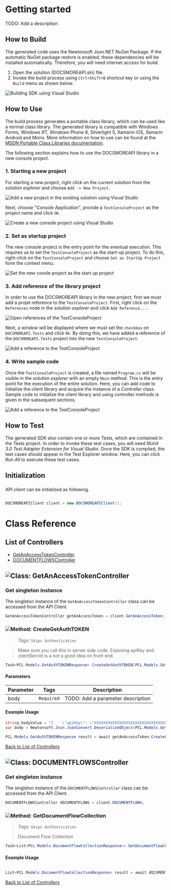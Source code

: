 # Getting started

TODO: Add a description

## How to Build

The generated code uses the Newtonsoft Json.NET NuGet Package. If the automatic NuGet package restore
is enabled, these dependencies will be installed automatically. Therefore,
you will need internet access for build.

1. Open the solution (DOCSMOREAPI.sln) file.
2. Invoke the build process using `Ctrl+Shift+B` shortcut key or using the `Build` menu as shown below.

![Building SDK using Visual Studio](https://apidocs.io/illustration/cs?step=buildSDK&workspaceFolder=DOCSMORE%20API-CSharp&workspaceName=DOCSMOREAPI&projectName=DOCSMOREAPI.Tests)

## How to Use

The build process generates a portable class library, which can be used like a normal class library. The generated library is compatible with Windows Forms, Windows RT, Windows Phone 8,
Silverlight 5, Xamarin iOS, Xamarin Android and Mono. More information on how to use can be found at the [MSDN Portable Class Libraries documentation](http://msdn.microsoft.com/en-us/library/vstudio/gg597391%28v=vs.100%29.aspx).

The following section explains how to use the DOCSMOREAPI library in a new console project.

### 1. Starting a new project

For starting a new project, right click on the current solution from the *solution explorer* and choose  ``` Add -> New Project ```.

![Add a new project in the existing solution using Visual Studio](https://apidocs.io/illustration/cs?step=addProject&workspaceFolder=DOCSMORE%20API-CSharp&workspaceName=DOCSMOREAPI&projectName=DOCSMOREAPI.Tests)

Next, choose "Console Application", provide a ``` TestConsoleProject ``` as the project name and click ``` OK ```.

![Create a new console project using Visual Studio](https://apidocs.io/illustration/cs?step=createProject&workspaceFolder=DOCSMORE%20API-CSharp&workspaceName=DOCSMOREAPI&projectName=DOCSMOREAPI.Tests)

### 2. Set as startup project

The new console project is the entry point for the eventual execution. This requires us to set the ``` TestConsoleProject ``` as the start-up project. To do this, right-click on the  ``` TestConsoleProject ``` and choose  ``` Set as StartUp Project ``` form the context menu.

![Set the new cosole project as the start up project](https://apidocs.io/illustration/cs?step=setStartup&workspaceFolder=DOCSMORE%20API-CSharp&workspaceName=DOCSMOREAPI&projectName=DOCSMOREAPI.Tests)

### 3. Add reference of the library project

In order to use the DOCSMOREAPI library in the new project, first we must add a projet reference to the ``` TestConsoleProject ```. First, right click on the ``` References ``` node in the *solution explorer* and click ``` Add Reference... ```.

![Open references of the TestConsoleProject](https://apidocs.io/illustration/cs?step=addReference&workspaceFolder=DOCSMORE%20API-CSharp&workspaceName=DOCSMOREAPI&projectName=DOCSMOREAPI.Tests)

Next, a window will be displayed where we must set the ``` checkbox ``` on ``` DOCSMOREAPI.Tests ``` and click ``` OK ```. By doing this, we have added a reference of the ```DOCSMOREAPI.Tests``` project into the new ``` TestConsoleProject ```.

![Add a reference to the TestConsoleProject](https://apidocs.io/illustration/cs?step=createReference&workspaceFolder=DOCSMORE%20API-CSharp&workspaceName=DOCSMOREAPI&projectName=DOCSMOREAPI.Tests)

### 4. Write sample code

Once the ``` TestConsoleProject ``` is created, a file named ``` Program.cs ``` will be visible in the *solution explorer* with an empty ``` Main ``` method. This is the entry point for the execution of the entire solution.
Here, you can add code to initialize the client library and acquire the instance of a *Controller* class. Sample code to initialize the client library and using controller methods is given in the subsequent sections.

![Add a reference to the TestConsoleProject](https://apidocs.io/illustration/cs?step=addCode&workspaceFolder=DOCSMORE%20API-CSharp&workspaceName=DOCSMOREAPI&projectName=DOCSMOREAPI.Tests)

## How to Test

The generated SDK also contain one or more Tests, which are contained in the Tests project.
In order to invoke these test cases, you will need *NUnit 3.0 Test Adapter Extension for Visual Studio*.
Once the SDK is complied, the test cases should appear in the Test Explorer window.
Here, you can click *Run All* to execute these test cases.

## Initialization

### 

API client can be initialized as following.

```csharp

DOCSMOREAPIClient client = new DOCSMOREAPIClient();
```



# Class Reference

## <a name="list_of_controllers"></a>List of Controllers

* [GetAnAccessTokenController](#get_an_access_token_controller)
* [DOCUMENTFLOWSController](#documentflows_controller)

## <a name="get_an_access_token_controller"></a>![Class: ](https://apidocs.io/img/class.png "DOCSMOREAPI.Tests.Controllers.GetAnAccessTokenController") GetAnAccessTokenController

### Get singleton instance

The singleton instance of the ``` GetAnAccessTokenController ``` class can be accessed from the API Client.

```csharp
GetAnAccessTokenController getAnAccessToken = client.GetAnAccessToken;
```

### <a name="create_get_auth_token"></a>![Method: ](https://apidocs.io/img/method.png "DOCSMOREAPI.Tests.Controllers.GetAnAccessTokenController.CreateGetAuthTOKEN") CreateGetAuthTOKEN

> *Tags:*  ``` Skips Authentication ``` 

> Make sure you call this in server side code. Exposing apiKey and clientSecret is a not a good idea on front end.


```csharp
Task<PCL.Models.GetAuthTOKENResponse> CreateGetAuthTOKEN(PCL.Models.GetAuthTOKENRequest body)
```

#### Parameters

| Parameter | Tags | Description |
|-----------|------|-------------|
| body |  ``` Required ```  | TODO: Add a parameter description |


#### Example Usage

```csharp
string bodyValue = "{    \"apiKey\": \"XXXXXXXXXXXXXXXXXXXXXXXXXXXXXXXXXXXXXXXXXXXXXXXXXXXXXXXXXXXXXX\",    \"clientSecret\": \"XXXXXXXXXXXXX\"}";
var body = Newtonsoft.Json.JsonConvert.DeserializeObject<PCL.Models.GetAuthTOKENRequest>(bodyValue);

PCL.Models.GetAuthTOKENResponse result = await getAnAccessToken.CreateGetAuthTOKEN(body);

```


[Back to List of Controllers](#list_of_controllers)

## <a name="documentflows_controller"></a>![Class: ](https://apidocs.io/img/class.png "DOCSMOREAPI.Tests.Controllers.DOCUMENTFLOWSController") DOCUMENTFLOWSController

### Get singleton instance

The singleton instance of the ``` DOCUMENTFLOWSController ``` class can be accessed from the API Client.

```csharp
DOCUMENTFLOWSController dOCUMENTFLOWS = client.DOCUMENTFLOWS;
```

### <a name="get_document_flow_collection"></a>![Method: ](https://apidocs.io/img/method.png "DOCSMOREAPI.Tests.Controllers.DOCUMENTFLOWSController.GetDocumentFlowCollection") GetDocumentFlowCollection

> *Tags:*  ``` Skips Authentication ``` 

> Document Flow Collection


```csharp
Task<List<PCL.Models.DocumentFlowCollectionResponse>> GetDocumentFlowCollection()
```

#### Example Usage

```csharp

List<PCL.Models.DocumentFlowCollectionResponse> result = await dOCUMENTFLOWS.GetDocumentFlowCollection();

```


[Back to List of Controllers](#list_of_controllers)



